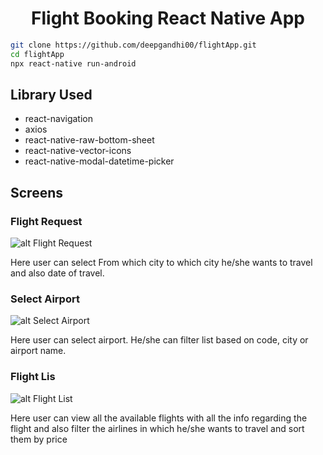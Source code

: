 <!-- Title -->
<h1 align="center">
  Flight Booking React Native App
</h1>

<!-- Body -->

```sh
git clone https://github.com/deepgandhi00/flightApp.git
cd flightApp
npx react-native run-android
```

## Library Used

- react-navigation
- axios
- react-native-raw-bottom-sheet
- react-native-vector-icons
- react-native-modal-datetime-picker

## Screens

<h3>Flight Request</h3>

![alt Flight Request](https://github.com/deepgandhi00/flightApp/blob/master/assets/screenshots/flightRequest.jpg?raw=true)

<p>
    Here user can select From which city to which city he/she wants to travel and also date of travel.
</p>


<h3>Select Airport</h3>

![alt Select Airport](https://github.com/deepgandhi00/flightApp/blob/master/assets/screenshots/selectAirport.jpg?raw=true)

<p>
    Here user can select airport. He/she can filter list based on code, city or airport name.
</p>


<h3>Flight Lis</h3>

![alt Flight List](https://github.com/deepgandhi00/flightApp/blob/master/assets/screenshots/flightList.jpg?raw=true)

<p>
    Here user can view all the available flights with all the info regarding the flight and also filter the airlines in which he/she wants to travel and sort them by price
</p>
